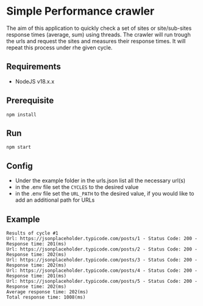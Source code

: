 # Simple Performance crawler

The aim of this application to quickly check a set of sites or site/sub-sites response times (average, sum) using threads.
The crawler will run trough the urls and request the sites and measures their response times. It will repeat this process under rhe given cycle.

## Requirements

-   NodeJS v18.x.x

## Prerequisite

```
npm install
```

## Run

```
npm start
```

## Config

-   Under the example folder in the urls.json list all the necessary url(s)
-   in the .env file set the `CYCLES` to the desired value
-   in the .env file set the `URL_PATH` to the desired value, if you would like to add an additional path for URLs

## Example

```
Results of cycle #1
Url: https://jsonplaceholder.typicode.com/posts/1 - Status Code: 200 - Response time: 201(ms)
Url: https://jsonplaceholder.typicode.com/posts/2 - Status Code: 200 - Response time: 202(ms)
Url: https://jsonplaceholder.typicode.com/posts/3 - Status Code: 200 - Response time: 202(ms)
Url: https://jsonplaceholder.typicode.com/posts/4 - Status Code: 200 - Response time: 201(ms)
Url: https://jsonplaceholder.typicode.com/posts/5 - Status Code: 200 - Response time: 202(ms)
Average response time: 202(ms)
Total response time: 1008(ms)
```

